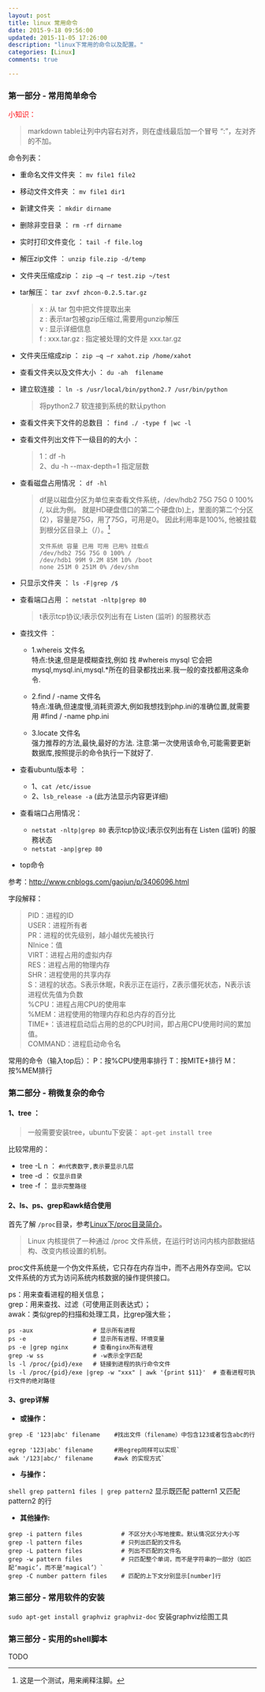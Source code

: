 ```yaml
---
layout: post
title: linux 常用命令
date: 2015-9-18 09:56:00
updated: 2015-11-05 17:26:00
description: "linux下常用的命令以及配置。"
categories: [Linux]
comments: true

---
```


### 第一部分 - 常用简单命令

<font color="#FF090f">小知识：</font>
>markdown table让列中内容右对齐，则在虚线最后加一个冒号 “:”，左对齐的不加。

命令列表：

- 重命名文件文件夹 ： `mv file1 file2`
- 移动文件文件夹 ： `mv file1 dir1` 
- 新建文件夹 ： `mkdir dirname`
- 删除非空目录 ： `rm -rf dirname`
- 实时打印文件变化 ： `tail -f file.log`
- 解压zip文件 ： `unzip file.zip -d/temp`
- 文件夹压缩成zip ： `zip –q –r test.zip ~/test`   
- tar解压： `tar zxvf zhcon-0.2.5.tar.gz`  

    >x : 从 tar 包中把文件提取出来  
    >z : 表示tar包被gzip压缩过,需要用gunzip解压  
    >v : 显示详细信息  
    >f : xxx.tar.gz :  指定被处理的文件是 xxx.tar.gz  

- 文件夹压缩成zip ： `zip –q –r xahot.zip /home/xahot`
- 查看文件夹以及文件大小 ： `du -ah  filename`
- 建立软连接 ： `ln -s /usr/local/bin/python2.7 /usr/bin/python`  

	>将python2.7 软连接到系统的默认python

- 查看文件夹下文件的总数目 ：  `find ./ -type f |wc -l`
- 查看文件列出文件下一级目的的大小 ： 

	>1：df -h    
	>2、du -h --max-depth=1 指定层数

- 查看磁盘占用情况 ： `df -hl `  

    >df是以磁盘分区为单位来查看文件系统，/dev/hdb2 75G 75G 0 100% /, 以此为例。
    >就是HD硬盘借口的第二个硬盘(b)上，里面的第二个分区(2），容量是75G，用了75G，可用是0。
    >因此利用率是100%, 他被挂载到根分区目录上（/）。[^footer1]
    >
    >```
    >文件系统 容量 已用 可用 已用% 挂载点
    >/dev/hdb2 75G 75G 0 100% /
    >/dev/hdb1 99M 9.2M 85M 10% /boot
    >none 251M 0 251M 0% /dev/shm
    >```
    

- 只显示文件夹 ： `ls -F|grep /$`
- 查看端口占用 ： `netstat -nltp|grep 80` 

    >t表示tcp协议;l表示仅列出有在 Listen (监听) 的服務状态

- 查找文件 ：   
    
    - 1.whereis 文件名  
		特点:快速,但是是模糊查找,例如 找 #whereis mysql 它会把mysql,mysql.ini,mysql.*所在的目录都找出来.我一般的查找都用这条命令.

	- 2.find / -name 文件名  
		特点:准确,但速度慢,消耗资源大,例如我想找到php.ini的准确位置,就需要用
		#find / -name php.ini

	- 3.locate 文件名  
		强力推荐的方法,最快,最好的方法.
		注意:第一次使用该命令,可能需要更新数据库,按照提示的命令执行一下就好了.

- 查看ubuntu版本号 ： 
	- 1、`cat /etc/issue`
	+ 2、`lsb_release -a` (此方法显示内容更详细)

- 查看端口占用情况：
    - `netstat -nltp|grep 80`  表示tcp协议;l表示仅列出有在 Listen (监听) 的服務状态
	- `netstat -anp|grep 80`

- top命令  

参考：<http://www.cnblogs.com/gaojun/p/3406096.html>

字段解释：  
  
>PID：进程的ID  
>USER：进程所有者  
>PR：进程的优先级别，越小越优先被执行  
>NInice：值  
>VIRT：进程占用的虚拟内存  
>RES：进程占用的物理内存  
>SHR：进程使用的共享内存  
>S：进程的状态。S表示休眠，R表示正在运行，Z表示僵死状态，N表示该进程优先值为负数  
>%CPU：进程占用CPU的使用率  
>%MEM：进程使用的物理内存和总内存的百分比  
>TIME+：该进程启动后占用的总的CPU时间，即占用CPU使用时间的累加值。  
>COMMAND：进程启动命令名  
	
常用的命令（输入top后）：
P：按%CPU使用率排行
T：按MITE+排行
M：按%MEM排行

### 第二部分 - 稍微复杂的命令

#### 1、tree ：

> 一般需要安装tree，ubuntu下安装： `apt-get install tree`

比较常用的：  

- tree -L n ：  `#n代表数字,表示要显示几层`  
- tree -d ： `仅显示目录`  
- tree -f ： `显示完整路径`

#### 2、ls、ps、grep和awk结合使用
首先了解 `/proc`目录，参考[Linux下/proc目录简介](http://blog.csdn.net/zdwzzu2006/article/details/7747977)。

>Linux 内核提供了一种通过 /proc 文件系统，在运行时访问内核内部数据结构、改变内核设置的机制。
	
proc文件系统是一个伪文件系统，它只存在内存当中，而不占用外存空间。它以文件系统的方式为访问系统内核数据的操作提供接口。

ps：用来查看进程的相关信息；  
grep：用来查找、过滤（可使用正则表达式）；  
awak：类似grep的扫描和处理工具，比grep强大些； 

```shell
ps -aux                 # 显示所有进程
ps -e                   # 显示所有进程、环境变量
ps -e |grep nginx       # 查看nginx所有进程
grep -w ss              # -w表示全字匹配
ls -l /proc/{pid}/exe   # 链接到进程的执行命令文件
ls -l /proc/{pid}/exe |grep -w "xxx" | awk '{print $11}'  # 查看进程可执行文件的绝对路径
```

#### 3、grep详解

- **或操作：**  

```shell
grep -E '123|abc' filename    #找出文件（filename）中包含123或者包含abc的行`  
egrep '123|abc' filename      #用egrep同样可以实现`
awk '/123|abc/' filename      #awk 的实现方式`
```

- **与操作：**  

`shell grep pattern1 files | grep pattern2`   显示既匹配 pattern1 又匹配 pattern2 的行

- **其他操作:**  

```shell
grep -i pattern files           # 不区分大小写地搜索。默认情况区分大小写
grep -l pattern files           # 只列出匹配的文件名  
grep -L pattern files           # 列出不匹配的文件名  
grep -w pattern files           # 只匹配整个单词，而不是字符串的一部分（如匹配‘magic’，而不是‘magical’）` 
grep -C number pattern files    # 匹配的上下文分别显示[number]行
```

### 第三部分 - 常用软件的安装
`sudo apt-get install graphviz graphviz-doc`   安装graphviz绘图工具


### 第三部分 - 实用的shell脚本
 TODO

[^footer1]: 这是一个测试，用来阐释注脚。